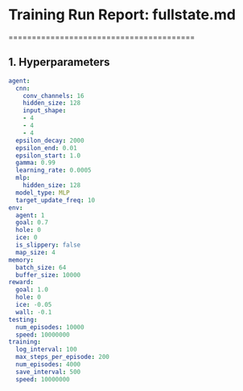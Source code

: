 # Training Run Report: fullstate.md
========================================

## 1. Hyperparameters
```yaml
agent:
  cnn:
    conv_channels: 16
    hidden_size: 128
    input_shape:
    - 4
    - 4
    - 4
  epsilon_decay: 2000
  epsilon_end: 0.01
  epsilon_start: 1.0
  gamma: 0.99
  learning_rate: 0.0005
  mlp:
    hidden_size: 128
  model_type: MLP
  target_update_freq: 10
env:
  agent: 1
  goal: 0.7
  hole: 0
  ice: 0
  is_slippery: false
  map_size: 4
memory:
  batch_size: 64
  buffer_size: 10000
reward:
  goal: 1.0
  hole: 0
  ice: -0.05
  wall: -0.1
testing:
  num_episodes: 10000
  speed: 10000000
training:
  log_interval: 100
  max_steps_per_episode: 200
  num_episodes: 4000
  save_interval: 500
  speed: 10000000
```

